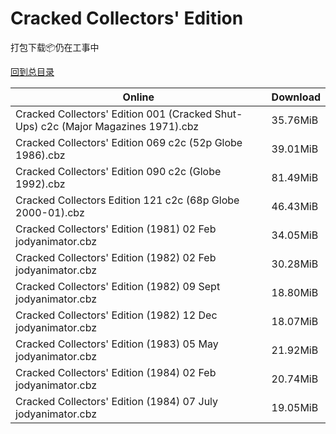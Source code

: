 # Cracked Collectors' Edition

打包下载📦仍在工事中

[回到总目录](/Catalogs.md)







Online | Download
--- | ---
Cracked Collectors' Edition 001 (Cracked Shut-Ups) c2c (Major Magazines 1971).cbz | 35.76MiB
Cracked Collectors' Edition 069 c2c (52p Globe 1986).cbz | 39.01MiB
Cracked Collectors' Edition 090 c2c (Globe 1992).cbz | 81.49MiB
Cracked Collectors Edition 121 c2c (68p Globe 2000-01).cbz | 46.43MiB
Cracked Collectors' Edition (1981) 02 Feb jodyanimator.cbz | 34.05MiB
Cracked Collectors' Edition (1982) 02 Feb jodyanimator.cbz | 30.28MiB
Cracked Collectors' Edition (1982) 09 Sept jodyanimator.cbz | 18.80MiB
Cracked Collectors' Edition (1982) 12 Dec jodyanimator.cbz | 18.07MiB
Cracked Collectors' Edition (1983) 05 May jodyanimator.cbz | 21.92MiB
Cracked Collectors' Edition (1984) 02 Feb jodyanimator.cbz | 20.74MiB
Cracked Collectors' Edition (1984) 07 July jodyanimator.cbz | 19.05MiB